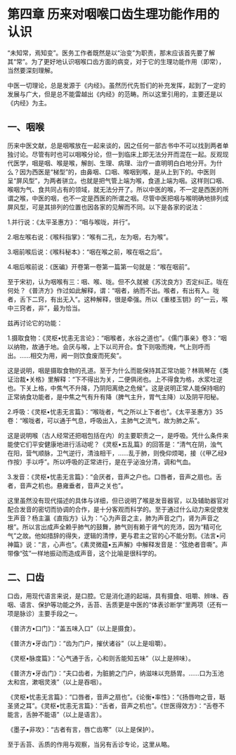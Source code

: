 # 第四章 历来对咽喉口齿生理功能作用的认识

“未知常，焉知变”。医务工作者既然是以“治变”为职责，那末应该首先要了解其“常”。为了更好地认识咽喉口齿方面的病变，对于它的生理功能作用（即常），当然要深刻理解。

中医一切理论，总是发源于《内经》。虽然历代先哲们的补充发挥，起到了一定的发展与广大，但是总不能雷越出《内经》的范畴。所以这里引用的，主要还是以《内经》为主。

## 一、咽喉

历来中医文献，总是咽喉放在一起来谈的，因之任何一部古书中不可以找到两者单独讨论。尽管有时也可以咽喉分论，但一到临床上即无法分开而混在一起。反观现代医学，咽是咽、喉是喉，解剖、生理、病理、治疗一直明明白白地分开。为什么？因为西医是“梯型”的，由鼻咽、口咽、喉咽到喉，是从上到下的。中医则呈“屏风型”，为两者骈立。也就是把气管上端为喉，食道上端为咽。这样则口咽、喉咽为气、食共同占有的领域，就无法分开了。所以中医的喉，不一定是西医的所谓之喉，中医的咽，也不一定是西医的所谓之咽。尽管中医把咽与喉明确地排列成屏风型，可是其排列的位置也因各家的见解而不同。以下是各家的说法：

1.并行说：《太平圣惠方》：“咽与喉咙，并行”。

2.咽左喉右说：《喉科指掌》：“喉有二孔，左为咽，右为喉”。

3.咽前喉后说：《喉科秘本》：“咽在喉之前，喉在咽之后”。

4.咽后喉前说：《医碥》开卷第一卷第一篇第一句就是：“喉在咽前”。

至于宋初，认为咽喉有三：咽、喉、咙。但不久就被《苏沈良方》否定纠正。咙在何处？《普济方》作过如此解释，谓：“咽者，纳而不出。喉者，有出有入。咙者，舌下二窍，有出无入”。这种解释，很是牵强。所以《重楼玉钥》的“一云，喉中三窍者，非”，最为恰当。

兹再讨论它的功能：

1.摄取食物：《灵枢•忧恚无言论》：“咽喉者，水谷之道也”。《儒门事亲》卷3：“咽以纳物，故通于地。会厌与喉，上下以司开合。食下则吸而掩，气上则呼而出。……相交为用，阙一则饮食废而死矣”。

这是说明，咽是摄取食物的孔道。至于为什么而能保持其正常功能？林珮琴在《类证治裁•关格》里解释：“下不得出为关，二便俱闭也。上不得食为格，水浆吐逆也。下关上格，中焦气不升降，乃阴阳离绝之危候”。这是说明正常人能保持咽的正常纳食功能者，是中焦之气有升有降（脾气主升，胃气主降）以及阴平阳秘。

2.呼吸：《灵枢•忧恚无言篇》：“喉咙者，气之所以上下者也”。《太平圣惠方》35卷：“喉咙者，可以通于气息，呼吸出入，主肺气之流气，故为肺之系”。

这是说明喉（古人经常还把咽包括在内）的主要职责之一，是呼吸。凭什么条件来能使它们平安健康地进行活动呢？《灵枢•五乱篇》的回答是：“清气在阴，浊气在阳，营气顺脉，卫气逆行，清浊相干，……乱于肺，则俛仰烦喝，接（《甲乙经》作按）手以呼”。所以呼吸的正常进行，是在乎泌浊分清，调和气血。

3.发音：《灵枢•忧恚无言篇》：“会厌者，音声之户也。口唇者，音声之扇也。舌者，音声之机也。悬雍垂者，音声之关也”。

这里虽然没有现代描述的具体与详细，但已说明了喉是发音器官，以及辅助器官对配合发音的密切而协调的合作，是十分客观而科学的。至于通过什么动力来促使发生声音？杨主瀛《直指方》认为：“心为声音之主，肺为声音之门，肾为声音之根”。所以言出成声全赖乎肺气的鼓舞，肺气则有赖于肾气的充沛，因为“精可化气”之故。他如措辞的得失，逻辑的清悖，更与君主之官的心不能分割。《法言•问神篇》说：“言，心声也”。《素灵微蕴•五声解》中解释发音是：“弦绝者音嘶”。声带像“弦”一样地振动而造成声音，这个比喻是很科学的。

## 二、口齿

口齿，用现代语言来说，是口腔。它是消化道的起端，具有摄食、咀嚼、辨味、吞咽、语言、保护等功能之外，舌苔、舌质更是中医的“体表诊断学”里两项（还有一项是脉诊）主要手段之一。

《普济方•口门》：“盖五味入口”（以上是摄食）。

《普济方•牙齿门》：“齿为门户，摧伏诸谷”（以上是咀嚼）。

《灵枢•脉度篇》：“心气通于舌，心和则舌能知五味”（以上是辨味）。

《普济方•牙齿门》：“夫口齿者，为脏腑之门户，纳滋味以充肠胃。……口为玉池太和宫，漱咽灵液”（以上是吞咽）。

《灵枢•忧恚无言篇》：“口唇者，音声之扇也”。《论衡•率性》：“《扬唇吻之音，聒圣贤之耳”。《灵枢•忧恚无言篇》：“舌者，音声之机也”。《世医得效方》：“舌卷不能言，舌肿不能语”（以上是语言）。

《墨子•非攻》：“古者有言，唇亡齿寒”（以上是保护）。

至于舌苔、舌质的作用与观察，当另有舌诊专论，这里从略。
